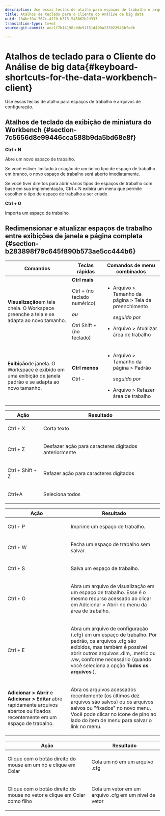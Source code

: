 ```yaml
---
description: Use essas teclas de atalho para espaços de trabalho e arquivos de configuração.
title: Atalhos de teclado para o Cliente do Análise de big data
uuid: 134bcf04-767c-4170-b375-545862b2d333
translation-type: tm+mt
source-git-commit: aec1f7b14198cdde91f61d490a235022943bfedb

---
```



# Atalhos de teclado para o Cliente do Análise de big data{#keyboard-shortcuts-for-the-data-workbench-client}

Use essas teclas de atalho para espaços de trabalho e arquivos de configuração.

## Atalhos de teclado da exibição de miniatura do Workbench {#section-7c5656d8e99446cca588b9da5bd68e8f}

**Ctrl + N**

Abre um novo espaço de trabalho.

Se você estiver limitado à criação de um único tipo de espaço de trabalho em branco, o novo espaço de trabalho será aberto imediatamente.

Se você tiver direitos para abrir vários tipos de espaços de trabalho com base em sua implementação, Ctrl + N exibirá um menu que permite escolher o tipo de espaço de trabalho a ser criado.

**Ctrl + O**

Importa um espaço de trabalho

## Redimensionar e atualizar espaços de trabalho entre exibições de janela e página completa {#section-b283898f79c645f890b573ae5cc444b6}

<table id="table_A01C514C99F043338D183A6839E03DEA"> 
 <thead> 
  <tr> 
   <th colname="col1" class="entry"> Comandos </th> 
   <th colname="col2" class="entry"> Teclas rápidas </th> 
   <th colname="col3" class="entry"> Comandos de menu combinados </th> 
  </tr>
 </thead>
 <tbody> 
  <tr> 
   <td colname="col1"> <p><b>Visualização</b>em tela cheia. O Workspace preenche a tela e se adapta ao novo tamanho. </p> </td> 
   <td colname="col2"><b>Ctrl mais</b> <p>Ctrl + (no teclado numérico) </p> <p><i>ou</i> </p> <p>Ctrl Shift + (no teclado) </p> </td> 
   <td colname="col3"> 
    <ul id="ul_C7C731B894D946D9916F50806F015857"> 
     <li id="li_452B4C119B1A40038A408CFFC53653A9"><span class="uicontrol"> Arquivo</span> &gt; Tamanho <span class="uicontrol"> da página &gt;</span> <span class="uicontrol"> Tela de preenchimento</span> <p><i>seguido por</i> </p> </li> 
     <li id="li_DE9B8B31B9F24A6AA68A1D0DB886B501"><span class="uicontrol"> Arquivo</span> &gt; <span class="uicontrol"> Atualizar área de trabalho</span> </li> 
    </ul> </td> 
  </tr> 
  <tr> 
   <td colname="col1"> <p><b>Exibição</b>de janela. O Workspace é exibido em uma exibição de janela padrão e se adapta ao novo tamanho. </p> </td> 
   <td colname="col2"><b>Ctrl menos</b> <p>Ctrl - </p> </td> 
   <td colname="col3"> 
    <ul id="ul_3474B9EFD69343C09BC84E485D896C28"> 
     <li id="li_820BAED76FF24A5785E6D89C5C692DD5">Arquivo &gt; Tamanho da página &gt; Padrão <p><i>seguido por</i> </p> </li> 
     <li id="li_337789F282CE4C2C990C67B115782454">Arquivo &gt; Refazer área de trabalho </li> 
    </ul> </td> 
  </tr> 
 </tbody> 
</table>

<!-- <a id="section_0597BF92E1AF4BCF9F1C8CEFFE52649A"></a> -->

<table id="table_B774FDAD85AD443897F0F9BC3EC843C7"> 
 <thead> 
  <tr> 
   <th colname="col1" class="entry"> Ação </th> 
   <th colname="col2" class="entry"> Resultado </th> 
  </tr>
 </thead>
 <tbody> 
  <tr> 
   <td colname="col1"> <p>Ctrl + X </p> </td> 
   <td colname="col2"> <p>Corta texto </p> </td> 
  </tr> 
  <tr> 
   <td colname="col1"> <p>Ctrl + Z </p> </td> 
   <td colname="col2"> <p>Desfazer ação para caracteres digitados anteriormente </p> </td> 
  </tr> 
  <tr> 
   <td colname="col1"> <p>Ctrl + Shift + Z </p> </td> 
   <td colname="col2"> <p>Refazer ação para caracteres digitados </p> </td> 
  </tr> 
  <tr> 
   <td colname="col1"> <p>Ctrl+A </p> </td> 
   <td colname="col2"> <p>Seleciona todos </p> </td> 
  </tr> 
 </tbody> 
</table>

<table id="table_BFCDE46CE5F64AF291A67EC488EF92A1"> 
 <thead> 
  <tr> 
   <th colname="col1" class="entry"> Ação </th> 
   <th colname="col2" class="entry"> Resultado </th> 
  </tr>
 </thead>
 <tbody> 
  <tr> 
   <td colname="col1"> <p>Ctrl + P </p> </td> 
   <td colname="col2"> <p>Imprime um espaço de trabalho. </p> </td> 
  </tr> 
  <tr> 
   <td colname="col1"> <p>Ctrl + W </p> </td> 
   <td colname="col2"> <p>Fecha um espaço de trabalho sem salvar. </p> </td> 
  </tr> 
  <tr> 
   <td colname="col1"> <p>Ctrl + S </p> </td> 
   <td colname="col2"> <p>Salva um espaço de trabalho. </p> </td> 
  </tr> 
  <tr> 
   <td colname="col1"> <p>Ctrl + O </p> </td> 
   <td colname="col2"> <p>Abra um arquivo de visualização em um espaço de trabalho. Esse é o mesmo recurso acessado ao clicar em Adicionar &gt; Abrir no menu da área de trabalho. </p> </td> 
  </tr> 
  <tr> 
   <td colname="col1"> <p>Ctrl + E </p> </td> 
   <td colname="col2"> <p>Abra um arquivo de configuração (.cfg) em um espaço de trabalho. Por padrão, os arquivos .cfg são exibidos, mas também é possível abrir outros arquivos .dim, .metric ou .vw, conforme necessário (quando você seleciona a opção <b>Todos os arquivos</b> ). </p> </td> 
  </tr> 
  <tr> 
   <td colname="col1"> <p><b>Adicionar &gt; Abrir</b> e <b>Adicionar &gt; Editar</b> abre rapidamente arquivos abertos ou fixados recentemente em um espaço de trabalho. </p> </td> 
   <td colname="col2"> <p>Abra os arquivos acessados recentemente (os últimos dez arquivos são salvos) ou os arquivos salvos ou "fixados" no novo menu. Você pode clicar no ícone de pino ao lado do item de menu para salvar o link no menu. </p> </td> 
  </tr> 
 </tbody> 
</table>

<table id="table_99414A5999F94A2EAB2BBBA27EE487F5"> 
 <thead> 
  <tr> 
   <th colname="col1" class="entry"> Ação </th> 
   <th colname="col2" class="entry"> Resultado </th> 
  </tr>
 </thead>
 <tbody> 
  <tr> 
   <td colname="col1"> <p>Clique com o botão direito do mouse em um nó e clique em <span class="uicontrol"> Colar</span> </p> </td> 
   <td colname="col2"> <p>Cola um nó em um arquivo <span class="filepath"> .cfg</span> </p> </td> 
  </tr> 
  <tr> 
   <td colname="col1"> <p>Clique com o botão direito do mouse no vetor e clique em <span class="uicontrol"> Colar como filho</span> </p> </td> 
   <td colname="col2"> <p>Cola um vetor em um arquivo <span class="filepath"> .cfg</span> em um nível de vetor </p> </td> 
  </tr> 
 </tbody> 
</table>
